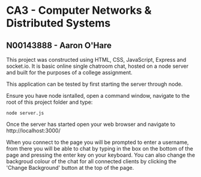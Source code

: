 # CA3 - Computer Networks & Distributed Systems
## N00143888 - Aaron O'Hare

This project was constructed using HTML, CSS, JavaScript, Express and socket.io. It is basic online single chatroom chat, hosted on a node server and built for the purposes of a college assignment.

This application can be tested by first starting the server through node. 

Ensure you have node isntalled, open a command window, navigate to the root of this project folder and type:

```
node server.js
```

Once the server has started open your web browser and navigate to http://localhost:3000/

When you connect to the page you will be prompted to enter a username, from there you will be able to chat by typing in the box on the bottom of the page and pressing the enter key on your keyboard. You can also change the backgroud colour of the chat for all connected clients by clicking the 'Change Background' button at the top of the page.  